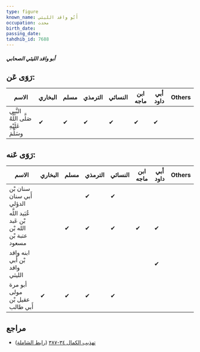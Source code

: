 ```yaml
---
type: figure
known_name: أَبُو واقد الليثي
occupation: محدث
birth_date:
passing_date:
tahdhib_id: 7688
---
```

##### أبو واقد الليثي الصحابي

## رَوَى عَن:
| الاسم                                     | البخاري | مسلم | الترمذي | النسائي | ابن ماجه | أبي داود | Others |
| ----------------------------------------- | ------- | ---- | ------- | ------- | -------- | -------- | ------ |
| النَّبِي صَلَّى اللَّهُ عَلَيْهِ وسَلَّمَ | ✔       | ✔    | ✔       | ✔       | ✔        | ✔        |        |
## رَوَى عَنه:
| الاسم                                          | البخاري | مسلم | الترمذي | النسائي | ابن ماجه | أبي داود | Others |
| ---------------------------------------------- | ------- | ---- | ------- | ------- | -------- | -------- | ------ |
| سنان بْن أَبي سنان الدؤلي                      |         |      | ✔       | ✔       |          |          |        |
| عُبَيد اللَّه بْن عَبد الله بْن عتبة بْن مسعود |         | ✔    | ✔       | ✔       | ✔        | ✔        |        |
| ابنه واقد بْن أَبي واقد الليثي                 |         |      |         |         |          | ✔        |        |
| أبو مرة مولى عقيل بْن أَبي طالب                | ✔       | ✔    | ✔       | ✔       |          |          |        |
## مراجع
- [تهذيب الكمال ٣٤-٣٨٧](obsidian://open?vault=Tahdhib-al-Kamal&file=Figures/٧٦٨٨-أبو%20واقد%20الليثي%20الصحابي) ([رابط الشاملة](https://shamela.ws/book/3722/18504))